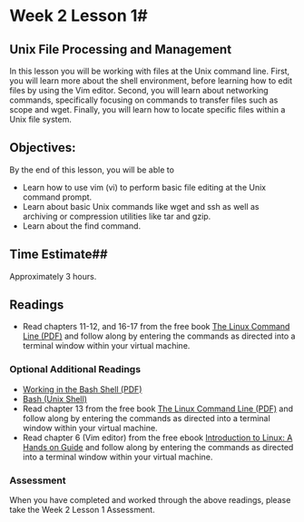 # Week 2 Lesson 1#
## Unix File Processing and Management ##

In this lesson you will be working with files at the Unix command line. First, you will learn more about the shell environment, before learning how to edit files by using the Vim editor. Second, you will learn about networking commands, specifically focusing on commands to transfer files such as scope and wget. Finally, you will learn how to locate specific files within a Unix file system.

## Objectives: ##

By the end of this lesson, you will be able to

- Learn how to use vim (vi) to perform basic file editing at the Unix command prompt.
- Learn about basic Unix commands like wget and ssh as well as archiving or compression utilities like tar and gzip.
- Learn about the find command.

## Time Estimate##
Approximately 3 hours.

## Readings ##

- Read chapters 11-12, and 16-17 from the free book [The Linux Command Line (PDF)](http://sourceforge.net/projects/linuxcommand/?source=dlp) and follow along by entering the commands as directed into a terminal window within your virtual machine. 

### Optional Additional Readings ###

- [Working in the Bash Shell (PDF)](https://www6.software.ibm.com/developerworks/education/au-bash/au-bash-pdf.pdf)
- [Bash (Unix Shell)](https://en.wikipedia.org/wiki/Bash_(Unix_shell))
- Read chapter 13 from the free book [The Linux Command Line (PDF)](http://sourceforge.net/projects/linuxcommand/?source=dlp) and follow along by entering the commands as directed into a terminal window within your virtual machine. 
- Read chapter 6 (Vim editor) from the free ebook [Introduction to Linux: A Hands on Guide](http://www.tldp.org/LDP/intro-linux/html/sect_06_02.html) and follow along by entering the commands as directed into a terminal window within your virtual machine.

### Assessment ###

When you have completed and worked through the above readings, please take the Week 2 Lesson 1 Assessment.
